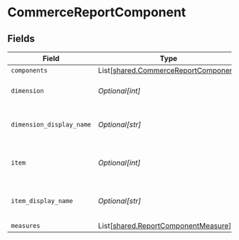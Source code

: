 # CommerceReportComponent


## Fields

| Field                                                                                  | Type                                                                                   | Required                                                                               | Description                                                                            |
| -------------------------------------------------------------------------------------- | -------------------------------------------------------------------------------------- | -------------------------------------------------------------------------------------- | -------------------------------------------------------------------------------------- |
| `components`                                                                           | List[[shared.CommerceReportComponent](../../models/shared/commercereportcomponent.md)] | :heavy_minus_sign:                                                                     | N/A                                                                                    |
| `dimension`                                                                            | *Optional[int]*                                                                        | :heavy_minus_sign:                                                                     | The component's dimension.                                                             |
| `dimension_display_name`                                                               | *Optional[str]*                                                                        | :heavy_minus_sign:                                                                     | The component's display name.                                                          |
| `item`                                                                                 | *Optional[int]*                                                                        | :heavy_minus_sign:                                                                     | The component's item number.                                                           |
| `item_display_name`                                                                    | *Optional[str]*                                                                        | :heavy_minus_sign:                                                                     | The component's item display name.                                                     |
| `measures`                                                                             | List[[shared.ReportComponentMeasure](../../models/shared/reportcomponentmeasure.md)]   | :heavy_minus_sign:                                                                     | N/A                                                                                    |